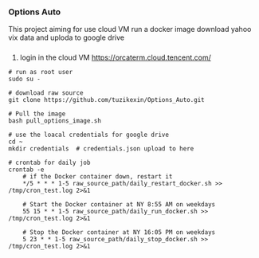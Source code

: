 ### Options Auto
 
This project aiming for use cloud VM run a docker image download yahoo vix data and uploda to google drive

### 
1. login in the cloud VM https://orcaterm.cloud.tencent.com/
~~~ 
# run as root user
sudo su -

# download raw source 
git clone https://github.com/tuzikexin/Options_Auto.git

# Pull the image 
bash pull_options_image.sh

# use the loacal credentials for google drive
cd ~
mkdir credentials  # credentials.json upload to here

# crontab for daily job
crontab -e
    # if the Docker container down, restart it
    */5 * * * 1-5 raw_source_path/daily_restart_docker.sh >> /tmp/cron_test.log 2>&1
    
    # Start the Docker container at NY 8:55 AM on weekdays
    55 15 * * 1-5 raw_source_path/daily_run_docker.sh >> /tmp/cron_test.log 2>&1

    # Stop the Docker container at NY 16:05 PM on weekdays
    5 23 * * 1-5 raw_source_path/daily_stop_docker.sh >> /tmp/cron_test.log 2>&1
~~~
